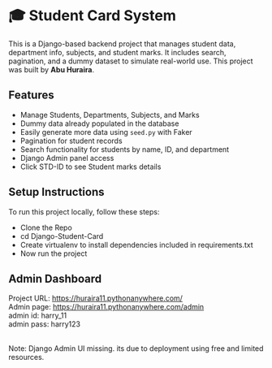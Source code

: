 # 🎓 Student Card System

This is a Django-based backend project that manages student data, department info, subjects, and student marks. It includes search, pagination, and a dummy dataset to simulate real-world use. This project was built by **Abu Huraira**.

## Features

- Manage Students, Departments, Subjects, and Marks
- Dummy data already populated in the database
- Easily generate more data using `seed.py` with Faker
- Pagination for student records
- Search functionality for students by name, ID, and department
- Django Admin panel access
- Click STD-ID to see Student marks details

## Setup Instructions

To run this project locally, follow these steps:

   - Clone the Repo <br>
   - cd Django-Student-Card <br>
   - Create virtualenv to install dependencies included in requirements.txt <br>
   - Now run the project <br>

## Admin Dashboard
  Project URL: https://huraira11.pythonanywhere.com/ <br>
  Admin page: https://huraira11.pythonanywhere.com/admin <br>
  admin id: harry_11 <br>
  admin pass: harry123 <br> <br>

  Note: Django Admin UI missing. its due to deployment using free and limited resources.
